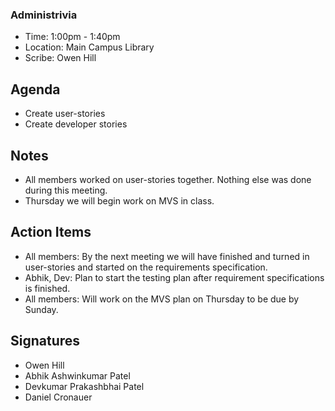 ### Administrivia
- Time: 1:00pm - 1:40pm
- Location: Main Campus Library
- Scribe: Owen Hill

## Agenda
- Create user-stories 
- Create developer stories

## Notes
- All members worked on user-stories together. Nothing else was done during this meeting.
- Thursday we will begin work on MVS in class.

## Action Items
- All members: By the next meeting we will have finished and turned in user-stories and started on the requirements specification.
- Abhik, Dev: Plan to start the testing plan after requirement specifications is finished. 
- All members: Will work on the MVS plan on Thursday to be due by Sunday.
## Signatures
- Owen Hill
- Abhik Ashwinkumar Patel
- Devkumar Prakashbhai Patel
- Daniel Cronauer
